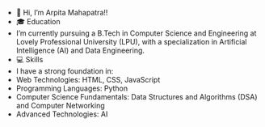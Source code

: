 - 👋 Hi, I’m Arpita Mahapatra!!
- 🎓 Education
- I’m currently pursuing a B.Tech in Computer Science and Engineering at Lovely Professional University (LPU), with a specialization in Artificial Intelligence (AI) and Data Engineering. 
-  💻 Skills
-  I have a strong foundation in:
-  Web Technologies: HTML, CSS, JavaScript
-  Programming Languages: Python
-  Computer Science Fundamentals: Data Structures and Algorithms (DSA) and Computer Networking
-  Advanced Technologies: AI

